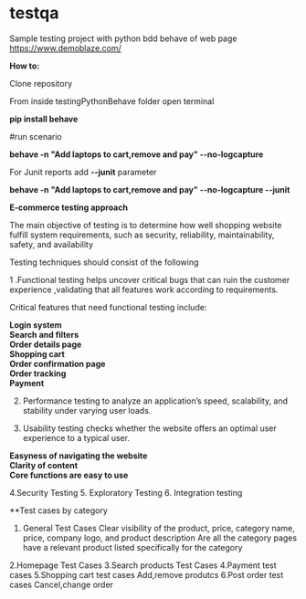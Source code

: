 # testqa

Sample testing project with python bdd behave of web page https://www.demoblaze.com/

**How to:**

Clone repository

From inside testingPythonBehave folder open terminal

**pip install behave**

#run scenario

**behave -n "Add laptops to cart,remove and pay" --no-logcapture**

For Junit reports add **--junit** parameter


**behave -n "Add laptops to cart,remove and pay" --no-logcapture --junit**  
  
    
      
        
          
          







**E-commerce testing approach**

The main objective of testing is to determine how well shopping website fulfill system requirements, such as security, reliability, maintainability, safety, and availability

Testing techniques should consist of the following 

1 .Functional testing helps uncover critical bugs that can ruin the customer experience ,validating that all features work according to requirements.

  Critical features that need functional testing include:

  **Login system**  
  **Search and filters**  
  **Order details page**  
  **Shopping cart**  
  **Order confirmation page**  
  **Order tracking**  
  **Payment**   



2. Performance testing  to analyze an application’s speed, scalability, and stability under varying user loads. 

3. Usability testing checks whether the website offers an optimal user experience to a typical user. 

 **Easyness of navigating the website**  
 **Clarity of content**  
 **Core functions are easy to use**  

4.Security Testing
5. Exploratory  Testing
6. Integration testing

**Test cases by category

1. General Test Cases
    Clear visibility of the product, price, category name, price, company logo, and product description
    Are all the category pages have a relevant product listed specifically for the category

2.Homepage Test Cases
3.Search products Test Cases
4.Payment test cases
5.Shopping cart test cases
  Add,remove produtcs
6.Post order test cases
  Cancel,change order
  


